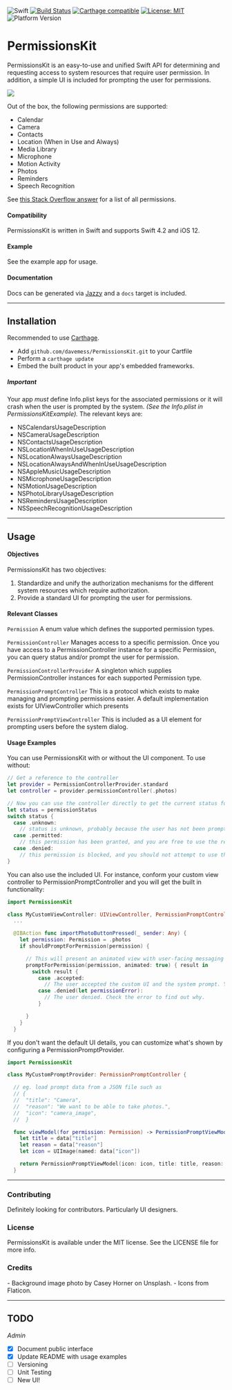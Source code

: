 ![Swift](http://img.shields.io/badge/swift-4.2-brightgreen.svg)
[![Build Status](https://travis-ci.org/davemess/PermissionsKit.svg?branch=develop)](https://travis-ci.org/davemess/PermissionsKit)
[![Carthage compatible](https://img.shields.io/badge/Carthage-compatible-4BC51D.svg?style=flat)](https://github.com/Carthage/Carthage)
[![License: MIT](https://img.shields.io/badge/License-MIT-yellow.svg)](https://opensource.org/licenses/MIT)
![Platform Version](https://cocoapod-badges.herokuapp.com/p/arek/badge.png)

# PermissionsKit
PermissionsKit is an easy-to-use and unified Swift API for determining and requesting access to system resources that require user permission. In addition, a simple UI is included for prompting the user for permissions.

![](./Resources/Demo.gif)

Out of the box, the following permissions are supported:

- Calendar
- Camera
- Contacts
- Location (When in Use and Always)
- Media Library
- Microphone
- Motion Activity
- Photos
- Reminders
- Speech Recognition

See [this Stack Overflow answer](https://stackoverflow.com/a/39769201/2041457) for a list of all permissions.

#### Compatibility
PermissionsKit is written in Swift and supports Swift 4.2 and iOS 12.

#### Example
See the example app for usage.

#### Documentation
Docs can be generated via [Jazzy](https://www.google.com/url?sa=t&rct=j&q=&esrc=s&source=web&cd=1&cad=rja&uact=8&ved=2ahUKEwirk4ymtZ_dAhVBxoMKHcCWAi8QFjAAegQIBhAC&url=https%3A%2F%2Fgithub.com%2Frealm%2Fjazzy&usg=AOvVaw1vlowOTz3BSde6t52oKl_G) and a `docs` target is included.

---

## Installation

Recommended to use [Carthage](https://github.com/Carthage/Carthage).

- Add `github.com/davemess/PermissionsKit.git` to your Cartfile
- Perform a `carthage update`
- Embed the built product in your app's embedded frameworks.

##### __Important__

Your app _must_ define Info.plist keys for the associated permissions or it will crash when the user is prompted by the system. _(See the Info.plist in PermissionsKitExample)._ The relevant keys are:

- NSCalendarsUsageDescription
- NSCameraUsageDescription
- NSContactsUsageDescription
- NSLocationWhenInUseUsageDescription
- NSLocationAlwaysUsageDescription
- NSLocationAlwaysAndWhenInUseUsageDescription
- NSAppleMusicUsageDescription
- NSMicrophoneUsageDescription
- NSMotionUsageDescription
- NSPhotoLibraryUsageDescription
- NSRemindersUsageDescription
- NSSpeechRecognitionUsageDescription

---

## Usage

#### Objectives

PermissionsKit has two objectives:

1. Standardize and unify the authorization mechanisms for the different system resources which require authorization.
2. Provide a standard UI for prompting the user for permissions.

#### Relevant Classes

`Permission`
A enum value which defines the supported permission types.

`PermissionController`
Manages access to a specific permission. Once you have access to a PermissionController instance for a specific Permission, you can query status and/or prompt the user for permission.

`PermissionControllerProvider`
A singleton which supplies PermissionController instances for each supported Permission type.

`PermissionPromptController`
This is a protocol which exists to make managing and prompting permissions easier. A default implementation exists for UIViewController which presents

`PermissionPromptViewController`
This is included as a UI element for prompting users before the system dialog.

#### Usage Examples

You can use PermissionsKit with or without the UI component. To use without:

```swift
// Get a reference to the controller
let provider = PermissionControllerProvider.standard
let controller = provider.permissionController(.photos)

// Now you can use the controller directly to get the current status for the Photos permission.
let status = permissionStatus
switch status {
  case .unknown:
    // status is unknown, probably because the user has not been prompted
  case .permitted:
    // this permission has been granted, and you are free to use the resource
  case .denied:
    // this permission is blocked, and you should not attempt to use the resource
}
```

You can also use the included UI. For instance, conform your custom view controller to PermissionPromptController and you will get the built in functionality:

```swift
import PermissionsKit

class MyCustomViewController: UIViewController, PermissionPromptController {
  ...

  @IBAction func importPhotoButtonPressed(_ sender: Any) {
    let permission: Permission = .photos
    if shouldPromptForPermission(permission) {

      // This will present an animated view with user-facing messaging about the permission you are requesting. If the user accepts, the system prompt will be shown. If they deny, you should handle the denial.
      promptForPermission(permission, animated: true) { result in
        switch result {
          case .accepted:
            // The user accepted the custom UI and the system prompt. You are free to use the resource.
          case .denied(let permissionError):
            // The user denied. Check the error to find out why.
          }

      }
    }
  }
```

If you don't want the default UI details, you can customize what's shown by configuring a PermissionPromptProvider.

```swift
import PermissionsKit

class MyCustomPromptProvider: PermissionPromptController {

  // eg. load prompt data from a JSON file such as
  // {
  //  "title": "Camera",
  //  "reason": "We want to be able to take photos.",
  //  "icon": "camera_image",
  //  }

  func viewModel(for permission: Permission) -> PermissionPromptViewModel {
    let title = data["title"]
    let reason = data["reason"]
    let icon = UIImage(named: data["icon"])

    return PermissionPromptViewModel(icon: icon, title: title, reason: reason)
  }
```

---

### Contributing

Definitely looking for contributors. Particularly UI designers.

### License

PermissionsKit is available under the MIT license. See the LICENSE file for more info.

### Credits

- Background image photo by Casey Horner on Unsplash.
- Icons from Flaticon.

---

## TODO
_Admin_
- [x] Document public interface
- [x] Update README with usage examples
- [ ] Versioning
- [ ] Unit Testing
- [ ] New UI!
